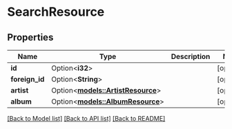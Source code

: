# SearchResource

## Properties

Name | Type | Description | Notes
------------ | ------------- | ------------- | -------------
**id** | Option<**i32**> |  | [optional]
**foreign_id** | Option<**String**> |  | [optional]
**artist** | Option<[**models::ArtistResource**](ArtistResource.md)> |  | [optional]
**album** | Option<[**models::AlbumResource**](AlbumResource.md)> |  | [optional]

[[Back to Model list]](../README.md#documentation-for-models) [[Back to API list]](../README.md#documentation-for-api-endpoints) [[Back to README]](../README.md)


